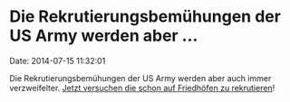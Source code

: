 Die Rekrutierungsbemühungen der US Army werden aber \...
========================================================

Date: 2014-07-15 11:32:01

Die Rekrutierungsbemühungen der US Army werden aber auch immer
verzweifelter. [Jetzt versuchen die schon auf Friedhöfen zu
rekrutieren](http://www.theguardian.com/technology/2014/jul/11/y2k-bug-us-army-conscription-1800s-pennsylvania)!
